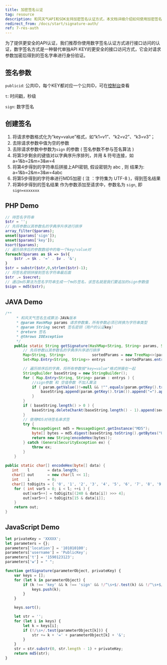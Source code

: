 ```yaml
---
title: 加密签名认证
tag: resource
description: 和风天气API和SDK支持加密签名认证方式，本文档详细介绍如何使用加密签名的方法
redirect_from: /docs/start/signature-auth/
ref: 7-res-auth
---
```


为了提供更安全的API认证，我们推荐你使用数字签名认证方式进行接口访问的认证，数字签名方式是一种替代单独API KEY的更安全的接口访问方式，它会对请求参数加密后得到的签名字串进行身份验证。

## 签名参数
  
`publicid`: 公共ID，每个KEY都对应一个公共ID，可在[控制台](https://console.qweather.com)查看

`t`: 时间戳，秒级
  
`sign`: 数字签名

## 创建签名

1. 将请求参数格式化为“key=value”格式，如“k1=v1”、“k2=v2”、“k3=v3”；
2. 去除请求参数中值为空的参数
3. 去除请求参数中参数为`sign` 的参数 ( 签名参数不参与签名算法 )
4. 将第3步剩余的键值对以字典序升序排列，并用 & 符号连接，如 a=1&b=2&m=3&w=4
5. 将第4步得到的字符串后拼接上API密钥, 假设密钥为 abc , 则 结果为:   a=1&b=2&m=3&w=4abc
6. 将第5步得到的字符串进行MD5加密 ( 注 ：字符集为 UTF-8 )，得到签名结果
7. 将第6步得到的签名结果 作为参数添加至请求中，参数名为 <code>sign</code>, 即 <code>sign=xxxxxxx</code>

## PHP Demo

```php
// 待签名字符串
$str = '';
// 先将参数以其参数名的字典序升序进行排序
array_filter($params);
unset($params['sign']);
unset($params['key']);
ksort($params);
// 遍历排序后的参数数组中的每一个key/value对
foreach($params as $k => $v){
    $str .= $k . '=' . $v . '&';
}
$str = substr($str,0,strlen($str)-1);
// 将签名密钥拼接到签名字符串最后面
$str .= $secret;
// 通过md5算法为签名字符串生成一个md5签名，该签名就是我们要追加的sign参数值
$sign = md5($str);
```

## JAVA Demo

```java
/**
     * 和风天气签名生成算法-JAVA版本
     * @param HashMap params 请求参数集，所有参数必须已转换为字符串类型
     * @param String secret 签名密钥（用户的认证key）
     * @return 签名
     * @throws IOException
     */
    public static String getSignature(HashMap<String, String> params, String secret) throws Exception {
        // 先将参数以其参数名的字典序升序进行排序
        Map<String, String>            sortedParams = new TreeMap<>(params);
        Set<Map.Entry<String, String>> entrys       = sortedParams.entrySet();

        // 遍历排序后的字典，将所有参数按"key=value"格式拼接在一起
        StringBuilder baseString = new StringBuilder();
        for ( Map.Entry<String, String> param : entrys ) {
            //sign参数 和 空值参数 不加入算法
            if ( param.getValue()!=null && !"".equals(param.getKey().trim()) && !"sign".equals(param.getKey  ().trim()) &&!"key".equals(param.getKey().trim()) && !"".equals(param.getValue().trim()) ) {
                baseString.append(param.getKey().trim()).append("=").append(param.getValue().trim()).append  ("&");
            }
        }
        if ( baseString.length() > 0 ) {
            baseString.deleteCharAt(baseString.length() - 1).append(secret);
        }
        // 使用MD5对待签名串求签
        try {
            MessageDigest md5 = MessageDigest.getInstance("MD5");
            byte[] bytes = md5.digest(baseString.toString().getBytes("UTF-8"));
            return new String(encodeHex(bytes));
        } catch (GeneralSecurityException ex) {
            throw ex;
        }
    }
    
public static char[] encodeHex(byte[] data) {
   int    l        = data.length;
   char[] out      = new char[l << 1];
   int    i        = 0;
   char[] toDigits = { '0', '1', '2', '3', '4', '5', '6', '7', '8', '9', 'a', 'b', 'c', 'd', 'e', 'f' };
    for ( int var5 = 0; i < l; ++i ) {
        out[var5++] = toDigits[(240 & data[i]) >>> 4];
        out[var5++] = toDigits[15 & data[i]];
    }
    return out;
}
```

## JavaScript Demo
  
```js
let privateKey = 'XXXXX';
let parameters = {};
parameters['location'] = '101010100';
parameters['username'] = 'PublicKey';
parameters['t'] = '1590123123';
parameters['w'] = " ";

function getSignature(parameterObject, privateKey) {
    var keys = [];
    for (let k in parameterObject) {
        if (k !== 'key' && k !== 'sign' && !/^\s+$/.test(k) && !/^\s+$/.test(parameterObject[k])) {
            keys.push(k);
        }
    }

    keys.sort();

    let str = '';
    for (let i in keys) {
        let k = keys[i];
        if (!/\s+/.test(parameterObject[k])) {
            str += k + '=' + parameterObject[k] + '&';
        }
    }
    str = str.substr(0, str.length - 1) + privateKey;
    return md5(str);
}
```
